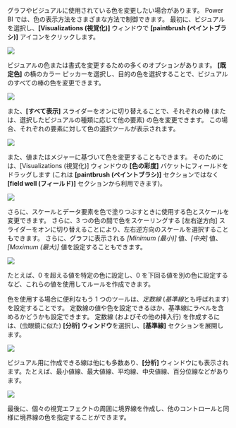 グラフやビジュアルに使用されている色を変更したい場合があります。 Power BI では、色の表示方法をさまざまな方法で制御できます。 最初に、ビジュアルを選択し、**[Visualizations (視覚化)]** ウィンドウで **[paintbrush (ペイントブラシ)]** アイコンをクリックします。

![](media/3-9a-modifying-colors/3-9a_1.png)

ビジュアルの色または書式を変更するための多くのオプションがあります。 **[既定色]** の横のカラー ピッカーを選択し、目的の色を選択することで、ビジュアルのすべての棒の色を変更できます。

![](media/3-9a-modifying-colors/3-9a_2.png)

また、**[すべて表示]** スライダーをオンに切り替えることで、それぞれの棒 (または、選択したビジュアルの種類に応じて他の要素) の色を変更できます。 この場合、それぞれの要素に対して色の選択ツールが表示されます。

![](media/3-9a-modifying-colors/3-9a_3.png)

また、値またはメジャーに基づいて色を変更することもできます。 そのためには、[Visualizations (視覚化)] ウィンドウの **[色の彩度]** バケットにフィールドをドラッグします (これは **[paintbrush (ペイントブラシ)]** セクションではなく **[field well (フィールド)]** セクションから利用できます)。

![](media/3-9a-modifying-colors/3-9a_4.png)

さらに、スケールとデータ要素を色で塗りつぶすときに使用する色とスケールを変更できます。 さらに、3 つの色の間で色をスケーリングする [左右逆方向] スライダーをオンに切り替えることにより、左右逆方向のスケールを選択することもできます。 さらに、グラフに表示される *[Minimum (最小)]* 値、*[中央]* 値、*[Maximum (最大)]* 値を設定することもできます。

![](media/3-9a-modifying-colors/3-9a_5.png)

たとえば、0 を超える値を特定の色に設定し、0 を下回る値を別の色に設定するなど、これらの値を使用してルールを作成できます。

色を使用する場合に便利なもう 1 つのツールは、*定数線* (*基準線*とも呼ばれます) を設定することです。 定数線の値や色を設定できるほか、基準線にラベルを含めるかどうかも設定できます。 定数線 (およびその他の挿入行) を作成するには、(虫眼鏡に似た) **[分析] ウィンドウ**を選択し、**[基準線]** セクションを展開します。

![](media/3-9a-modifying-colors/3-9a_6.png)

ビジュアル用に作成できる線は他にも多数あり、**[分析]** ウィンドウにも表示されます。たとえば、最小値線、最大値線、平均線、中央値線、百分位線などがあります。

![](media/3-9a-modifying-colors/3-9a_7.png)

最後に、個々の視覚エフェクトの周囲に境界線を作成し、他のコントロールと同様に境界線の色を指定することができます。

